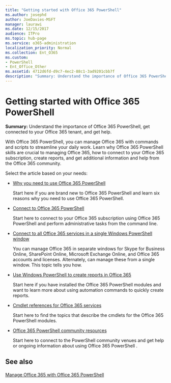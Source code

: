 ```yaml
---
title: "Getting started with Office 365 PowerShell"
ms.author: josephd
author: JoeDavies-MSFT
manager: laurawi
ms.date: 12/15/2017
audience: ITPro
ms.topic: hub-page
ms.service: o365-administration
localization_priority: Normal
ms.collection: Ent_O365
ms.custom: 
- PowerShell
- Ent_Office_Other
ms.assetid: 4712d6fd-d9c7-4ec2-88c1-3ad9201cbb7f
description: "Summary: Understand the importance of Office 365 PowerShell, get connected to your Office 365 tenant, and get help."
---
```


# Getting started with Office 365 PowerShell

 **Summary:** Understand the importance of Office 365 PowerShell, get connected to your Office 365 tenant, and get help.
  
With Office 365 PowerShell, you can manage Office 365 with commands and scripts to streamline your daily work. Learn why Office 365 PowerShell skills are crucial to managing Office 365, how to connect to your Office 365 subscription, create reports, and get additional information and help from the Office 365 community.
  
Select the article based on your needs:
  
- [Why you need to use Office 365 PowerShell](why-you-need-to-use-office-365-powershell.md)
    
    Start here if you are brand new to Office 365 PowerShell and learn six reasons why you need to use Office 365 PowerShell. 
    
- [Connect to Office 365 PowerShell](connect-to-office-365-powershell.md)
    
    Start here to connect to your Office 365 subscription using Office 365 PowerShell and perform administrative tasks from the command line.
    
- [Connect to all Office 365 services in a single Windows PowerShell window](connect-to-all-office-365-services-in-a-single-windows-powershell-window.md)
    
    You can manage Office 365 in separate windows for Skype for Business Online, SharePoint Online, Microsoft Exchange Online, and Office 365 accounts and licenses. Alternately, can manage these from a single window. This topic tells you how.
    
- [Use Windows PowerShell to create reports in Office 365](use-windows-powershell-to-create-reports-in-office-365.md)
    
    Start here if you have installed the Office 365 PowerShell modules and want to learn more about using automation commands to quickly create reports. 
    
- [Cmdlet references for Office 365 services](cmdlet-references-for-office-365-services.md)
    
    Start here to find the topics that describe the cmdlets for the Office 365 PowerShell modules.
    
- [Office 365 PowerShell community resources](office-365-powershell-community-resources.md)
    
    Start here to connect to the PowerShell community venues and get help or ongoing information about using Office 365 PowerShell .
    
## See also

#### 

[Manage Office 365 with Office 365 PowerShell](manage-office-365-with-office-365-powershell.md)

